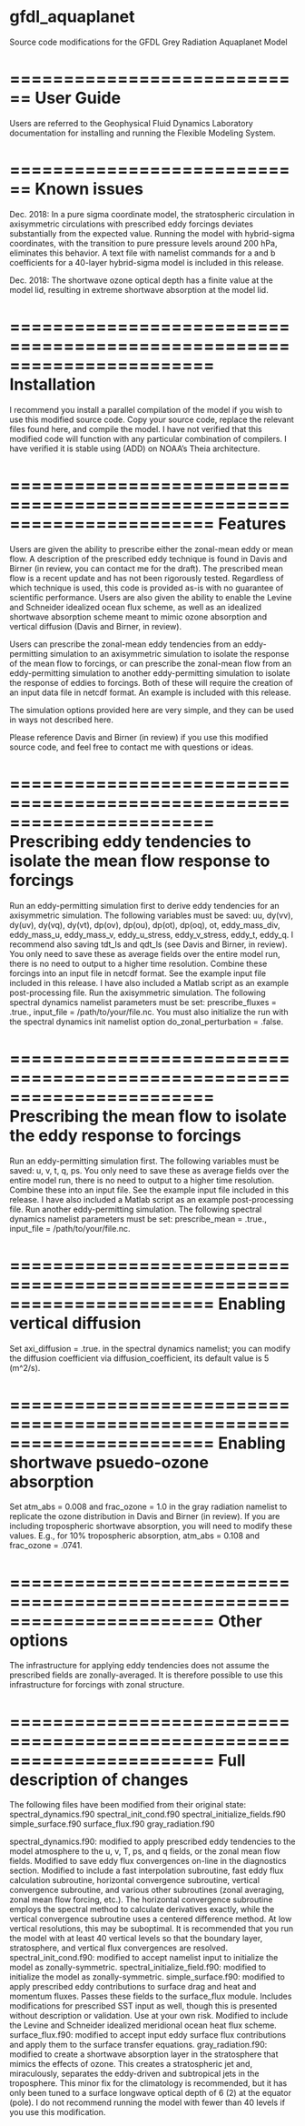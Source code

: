 # gfdl_aquaplanet
Source code modifications for the GFDL Grey Radiation Aquaplanet Model

============================
User Guide
============================

Users are referred to the Geophysical Fluid Dynamics Laboratory documentation for installing and running the Flexible Modeling System. 

============================
Known issues
============================

Dec. 2018: In a pure sigma coordinate model, the stratospheric circulation in axisymmetric circulations with prescribed eddy forcings deviates substantially from the expected value. Running the model with hybrid-sigma coordinates, with the transition to pure pressure levels around 200 hPa, eliminates this behavior. A text file with namelist commands for a and b coefficients for a 40-layer hybrid-sigma model is included in this release. 

Dec. 2018: The shortwave ozone optical depth has a finite value at the model lid, resulting in extreme shortwave absorption at the model lid.

=======================================================================
Installation
=======================================================================

I recommend you install a parallel compilation of the model if you wish to use this modified source code. Copy your source code, replace the relevant files found here, and compile the model. I have not verified that this modified code will function with any particular combination of compilers. I have verified it is stable using (ADD) on NOAA’s Theia architecture.

=======================================================================
Features
=======================================================================

Users are given the ability to prescribe either the zonal-mean eddy or mean flow. A description of the prescribed eddy technique is found in Davis and Birner (in review, you can contact me for the draft). The prescribed mean flow is a recent update and has not been rigorously tested. Regardless of which technique is used, this code is provided as-is with no guarantee of scientific performance. Users are also given the ability to enable the Levine and Schneider idealized ocean flux scheme, as well as an idealized shortwave absorption scheme meant to mimic ozone absorption and vertical diffusion (Davis and Birner, in review).

Users can prescribe the zonal-mean eddy tendencies from an eddy-permitting simulation to an axisymmetric simulation to isolate the response of the mean flow to forcings, or can prescribe the zonal-mean flow from an eddy-permitting simulation to another eddy-permitting simulation to isolate the response of eddies to forcings. Both of these will require the creation of an input data file in netcdf format. An example is included with this release. 

The simulation options provided here are very simple, and they can be used in ways not described here. 

Please reference Davis and Birner (in review) if you use this modified source code, and feel free to contact me with questions or ideas. 

=======================================================================
Prescribing eddy tendencies to isolate the mean flow response to forcings
=======================================================================

Run an eddy-permitting simulation first to derive eddy tendencies for an axisymmetric simulation. The following variables must be saved: uu, dy(vv), dy(uv), dy(vq), dy(vt), dp(ov), dp(ou), dp(ot), dp(oq), ot, eddy_mass_div, eddy_mass_u, eddy_mass_v, eddy_u_stress, eddy_v_stress, eddy_t, eddy_q. I recommend also saving tdt_ls and qdt_ls (see Davis and Birner, in review). You only need to save these as average fields over the entire model run, there is no need to output to a higher time resolution. 
Combine these forcings into an input file in netcdf format. See the example input file included in this release. I have also included a Matlab script as an example post-processing file.
Run the axisymmetric simulation. The following spectral dynamics namelist parameters must be set: prescribe_fluxes = .true., input_file = /path/to/your/file.nc. You must also initialize the run with the spectral dynamics init namelist option do_zonal_perturbation = .false.

=======================================================================
Prescribing the mean flow to isolate the eddy response to forcings
=======================================================================

Run an eddy-permitting simulation first. The following variables must be saved: u, v, t, q, ps. You only need to save these as average fields over the entire model run, there is no need to output to a higher time resolution.
Combine these into an input file. See the example input file included in this release. I have also included a Matlab script as an example post-processing file.
Run another eddy-permitting simulation. The following spectral dynamics namelist parameters must be set: prescribe_mean = .true., input_file = /path/to/your/file.nc. 

=======================================================================
Enabling vertical diffusion
=======================================================================

Set axi_diffusion = .true. in the spectral dynamics namelist; you can modify the diffusion coefficient via diffusion_coefficient, its default value is 5 (m^2/s).

=======================================================================
Enabling shortwave psuedo-ozone absorption
=======================================================================

Set atm_abs = 0.008 and frac_ozone = 1.0 in the gray radiation namelist to replicate the ozone distribution in Davis and Birner (in review). If you are including tropospheric shortwave absorption, you will need to modify these values. E.g., for 10% tropospheric absorption, atm_abs = 0.108 and frac_ozone = .0741.

=======================================================================
Other options
=======================================================================

The infrastructure for applying eddy tendencies does not assume the prescribed fields are zonally-averaged. It is therefore possible to use this infrastructure for forcings with zonal structure. 

=======================================================================
Full description of changes
=======================================================================
The following files have been modified from their original state: spectral_dynamics.f90 spectral_init_cond.f90 spectral_initialize_fields.f90 simple_surface.f90 surface_flux.f90 gray_radiation.f90

spectral_dynamics.f90: modified to apply prescribed eddy tendencies to the model atmosphere to the u, v, T, ps, and q fields, or the zonal mean flow fields. Modified to save eddy flux convergences on-line in the diagnostics section. Modified to include a fast interpolation subroutine, fast eddy flux calculation subroutine, horizontal convergence subroutine, vertical convergence subroutine, and various other subroutines (zonal averaging, zonal mean flow forcing, etc.). The horizontal convergence subroutine employs the spectral method to calculate derivatives exactly, while the vertical convergence subroutine uses a centered difference method. At low vertical resolutions, this may be suboptimal. It is recommended that you run the model with at least 40 vertical levels so that the boundary layer, stratosphere, and vertical flux convergences are resolved.
spectral_init_cond.f90: modified to accept namelist input to initialize the model as zonally-symmetric.
spectral_initialize_field.f90: modified to initialize the model as zonally-symmetric.
simple_surface.f90: modified to apply prescribed eddy contributions to surface drag and heat and momentum fluxes. Passes these fields to the surface_flux module. Includes modifications for prescribed SST input as well, though this is presented without description or validation. Use at your own risk. Modified to include the Levine and Schneider idealized meridional ocean heat flux scheme.
surface_flux.f90: modified to accept input eddy surface flux contributions and apply them to the surface transfer equations.
gray_radiation.f90: modified to create a shortwave absorption layer in the stratosphere that mimics the effects of ozone. This creates a stratospheric jet and, miraculously, separates the eddy-driven and subtropical jets in the troposphere. This minor fix for the climatology is recommended, but it has only been tuned to a surface longwave optical depth of 6 (2) at the equator (pole). I do not recommend running the model with fewer than 40 levels if you use this modification.

